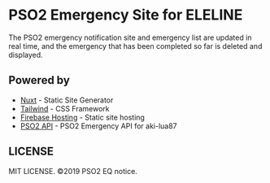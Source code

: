 # PSO2 Emergency Site for ELELINE

The PSO2 emergency notification site and emergency list are updated in real time, and the emergency that has been completed so far is deleted and displayed.

## Powered by

- [Nuxt](https://github.com/nuxt/nuxt.js) - Static Site Generator
- [Tailwind](https://tailwindcss.com/) - CSS Framework
- [Firebase Hosting](https://firebase.google.com/docs/hosting?hl=ja) - Static site hosting
- [PSO2 API](https://github.com/aki-lua87/PSO2API) - PSO2 Emergency API for aki-lua87

## LICENSE

MIT LICENSE.
©2019 PSO2 EQ notice.
